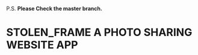 P.S. <b style="size:30px">Please Check the <b>master</b> branch.</b>
# STOLEN_FRAME  A PHOTO SHARING WEBSITE APP
